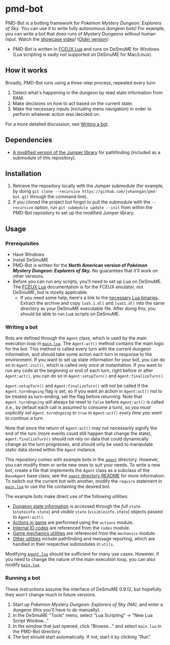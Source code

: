 # pmd-bot
PMD-Bot is a botting framework for _Pokémon Mystery Dungeon: Explorers of Sky_. You can use it to write fully autonomous dungeon bots! For example, you can write a bot that does runs of Mystery Dungeons without human input. Watch the [showcase video](https://www.youtube.com/watch?v=HsasMDBP5_c)! ([Older version](https://www.youtube.com/watch?v=DqSmy8Cc5Ms))

- PMD-Bot is written in [FCEUX Lua](https://tasvideos.github.io/fceux/web/help/fceux.html?LuaScripting.html) and runs on DeSmuME for Windows (Lua scripting is sadly not supported on DeSmuME for Mac/Linux).

## How it works
Broadly, PMD-Bot runs using a three-step process, repeated every turn:

1. Detect what's happening in the dungeon by read state information from RAM.
2. Make decisions on how to act based on the current state.
3. Make the necessary inputs (including menu navigation) in order to perform whatever action was decided on.

For a more detailed discussion, see [Writing a bot](#writing-a-bot).

## Dependencies
- [A modified version of the Jumper library](https://github.com/johanngan/Jumper) for pathfinding (included as a submodule of this repository).

## Installation
1. Retrieve the repository locally with the Jumper submodule (for example, by doing `git clone --recursive https://github.com/johanngan/pmd-bot.git` through the command line).
2. If you cloned the project but forgot to pull the submodule with the `--recursive` option, run `git submodule update --init` from within the PMD-Bot repository to set up the modified Jumper library.

## Usage
### Prerequisites
- Have Windows
- Install DeSmuME
- PMD-Bot is written for the **North American version of _Pokémon Mystery Dungeon: Explorers of Sky_**. No guarantees that it'll work on other versions.
- Before you can run any scripts, you'll need to set up Lua on DeSmuME. The [FCEUX Lua](https://tasvideos.github.io/fceux/web/help/fceux.html?LuaScripting.html) documentation is for the FCEUX emulator, not DeSmuME, but is mostly applicable.
    - If you need some help, here's a link to the [necessary Lua binaries](https://sourceforge.net/projects/luabinaries/files/5.1.5/Tools%20Executables/lua-5.1.5_Win64_bin.zip/download). Extract the archive and copy `lua5.1.dll` and `lua51.dll` into the same directory as your DeSmuME executable file. After doing this, you should be able to run Lua scripts on DeSmuME.

### Writing a bot
Bots are defined through the `Agent` class, which is used by the main execution loop in [`main.lua`](main.lua). The `Agent:act()` method contains the main logic for the bot. This method is called every turn with the current dungeon information, and should take some action each turn in response to the environment. If you want to set up state information for your bot, you can do so in `Agent:init()`, which is called only once at instantiation. If you want to run any code at the beginning or end of each turn, right before or after `Agent:act()`, you can do so in `Agent:setupTurn()` and `Agent:finalizeTurn()`.

`Agent:setupTurn()` and `Agent:finalizeTurn()` will _not_ be called if the `Agent.turnOngoing` flag is set, so if you want an action in `Agent:act()` not to be treated as turn-ending, set the flag before returning. Note that `Agent.turnOngoing` will always be reset to `false` before `Agent:act()` is called (i.e., by default each call is assumed to consume a turn), so _you must explicitly set `Agent.turnOngoing` to `true` in `Agent:act()` every time you want to continue a turn_.

Note that since the return of `Agent:act()` may not necessarily signify the end of the turn (more events could still happen that change the state), `Agent:finalizeTurn()` should not rely on data that could dynamically change as the turn progresses, and should only be used to manipulate static data stored within the `Agent` instance.

This repository comes with example bots in the [`agent`](agent) directory. However, you can modify them or write new ones to suit your needs. To write a new bot, create a file that implements the `Agent` class as a subclass of the `BaseAgent` base class; see the [`agent` directory README](agent/README.md) for more information. To switch out the current bot with another, modify the `require` statement in [`main.lua`](main.lua) to use the file containing the desired bot.

The example bots make direct use of the following utilities:

- [Dungeon state information](dynamicinfo) is accessed through the _full_ `state` (`stateinfo.state`) and _visible_ `state` (`visibleinfo.state`) objects passed to `Agent:act()`.
- [Actions in game](actions) are performed using the `actions` module.
- [Internal ID codes](codes) are referenced from the `codes` module.
- [Game mechanics utilities](mechanics) are referenced from the `mechanics` module.
- [Other utilities](utils) include pathfinding and message reporting, which are handled in their respective submodules in `utils`.

Modifying [`Agent.lua`](agent/Agent.lua) should be sufficient for many use cases. However, if you need to change the nature of the main execution loop, you can also modify [`main.lua`](main.lua).

### Running a bot
These instructions assume the interface of DeSmuME 0.9.12, but hopefully they won't change much in future versions.

1. Start up _Pokémon Mystery Dungeon: Explorers of Sky (NA)_, and enter a dungeon (this you'll have to do manually).
2. In the DeSmuME "Tools" menu, select "Lua Scripting" -> "New Lua Script Window..."
3. In the window that just opened, click "Browse..." and select `main.lua` in the PMD-Bot directory.
4. The bot should start automatically. If not, start it by clicking "Run".
